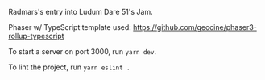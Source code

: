 Radmars's entry into Ludum Dare 51's Jam.

Phaser w/ TypeScript template used: https://github.com/geocine/phaser3-rollup-typescript

To start a server on port 3000, run `yarn dev`.

To lint the project, run `yarn eslint .`
